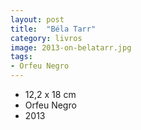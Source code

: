 ```yaml
---
layout: post
title:  "Béla Tarr"
category: livros
image: 2013-on-belatarr.jpg
tags:
- Orfeu Negro
---
```


- 12,2 x 18 cm
- Orfeu Negro
- 2013

